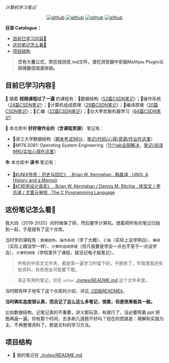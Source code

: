 *计算机学习笔记*

<p align="center">
  <a href="https://github.com/PiperLiu/CS-courses-notes"><img src="https://img.shields.io/badge/计算机笔记-github-blue.svg" alt="github"></a>
  <a href="https://github.com/PiperLiu/front-end-notes"><img src="https://img.shields.io/badge/前端笔记-github-pink.svg" alt="github"></a>
  <a href="https://github.com/PiperLiu/back-end-notes"><img src="https://img.shields.io/badge/后端笔记-github-marron.svg" alt="github"></a>
  <a href="https://github.com/PiperLiu/ACMOI_Journey"><img src="https://img.shields.io/badge/算法笔记-github-green.svg" alt="github"></a>
</p>

**目录 Catalogue：** 

- [目前已学习内容📕](#目前已学习内容)
- [这份笔记怎么看🧐](#这份笔记怎么看)
- [项目结构](#项目结构)

> **含有大量公式，若在线浏览.md文件，请在浏览器中安装Mathjax Plugin以获得最佳阅读体验。**

## 目前已学习内容📕

🍔 跟着 **视频课程过了一遍** 的课程有：🍳数据结构（[52篇CSDN笔记](https://blog.csdn.net/weixin_42815609/category_9239803.html)）；🥙操作系统（[24篇CSDN笔记](https://blog.csdn.net/weixin_42815609/category_9238763.html)）；🍜计算机组成原理（[29篇CSDN笔记](https://blog.csdn.net/weixin_42815609/category_9471944.html)）；🍩编译原理（[20篇CSDN笔记](https://blog.csdn.net/weixin_42815609/category_9461302.html)）；🥩汇编（[22篇CSDN笔记](https://blog.csdn.net/weixin_42815609/category_9523771.html)）；🍰台大李宏毅机器学习（[64篇CSDN笔记](https://blog.csdn.net/weixin_42815609/category_10214178.html)）

🚒 本仓库中 **好好做作业的（含课程资源）** 笔记有：
- 🚗浙江大学数据结构（[期末考试98分](./notes/data_structure/homeworks/ds.exam.2.md)，[笔记/代码/心得/资源/作业在这里](./notes/data_structure/README.md)）
- 🚜MIT6.S081: Operating System Engineering（[11个lab全部解决](https://github.com/PiperLiu/xv6-labs-2020)，[笔记/阅读材料/实验心得在这里](./notes/mit6.s081/README.md)）

📚 本仓库中 **读书** 笔记有：
- [🤴《UNIX传奇：历史与回忆》 . Brian W. Kernighan . 韩磊译 . UNIX: A History and a Memoir](./notes/books/README.md#unix传奇历史与回忆)
- [👸《C程序设计语言》 . Brian W. Kernighan / Dennis M. Ritchie . 徐宝文 / 李志译 / 尤晋元审校 . The C Programming Language](./notes/books/README.md#c程序设计语言)

## 这份笔记怎么看🧐

我大四（2019-2020）的时候保了研，然后要学计算机。想着把所有的笔记归拢到一起，于是就有了这个仓库。

当时学的课程有：`数据结构`、`操作系统`（学了大概）、`汇编`（实际上没学明白）、`编译`（实际上跟没学一样）、`计算机组成原理`（但凡我要是学会一点也不至于一点没学会）、`计算机网络`（学校里开了课程，就没记电子版笔记）。

> 所有的中英文文件夹，都是第一遍学习时留下的，不删除了，毕竟里面还有些资料，有些朋友可能要下载。

> 真正有用的笔记，仅在 `notes` [./notes/README.md](./notes/README.md) 这个文件夹里。

当时颇有样子地写了这个仓库的介绍，详见[《旧版README》](./旧版README.md)。

**当时确实态度很认真，而且记了这么这么多笔记，很累，但是效果极其一般。**

比如数据结构，记笔记真的不重要，讲义那玩意，有就行了，没必要照着 ppt 把图再画一遍。你有那个时间，去多刷几道题不好吗？现在的思路是：理解和实践为主，不再整理资料了。那是文科的学习方法。

## 项目结构

- 🏑 我的笔记在 [./notes/README.md](./notes/README.md)
